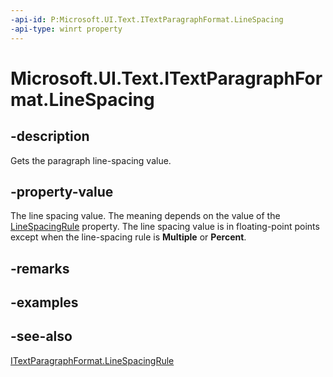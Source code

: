 ```yaml
---
-api-id: P:Microsoft.UI.Text.ITextParagraphFormat.LineSpacing
-api-type: winrt property
---
```


<!-- Property syntax
public float LineSpacing { get; }
-->

# Microsoft.UI.Text.ITextParagraphFormat.LineSpacing

## -description
Gets the paragraph line-spacing value.

## -property-value
The line spacing value. The meaning depends on the value of the [LineSpacingRule](itextparagraphformat_linespacingrule.md) property. The line spacing value is in floating-point points except when the line-spacing rule is **Multiple** or **Percent**.

## -remarks

## -examples

## -see-also
[ITextParagraphFormat.LineSpacingRule](itextparagraphformat_linespacingrule.md)
